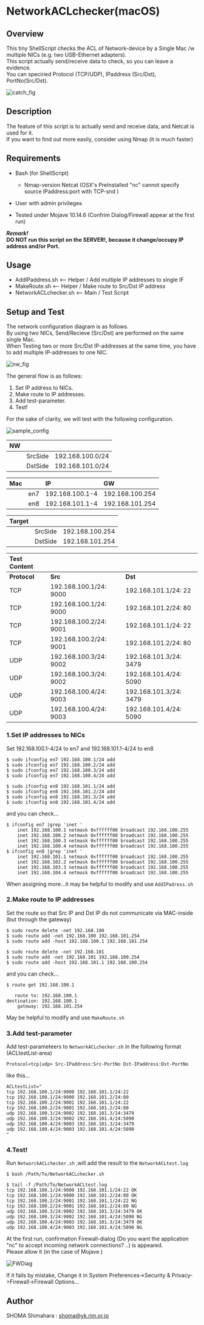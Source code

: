 # NetworkACLchecker(macOS)

## Overview
This tiny ShellScript checks the ACL of Network-device by a Single Mac /w multiple NICs (e.g. two USB-Ethernet adapters).  
This script actually send/receive data to check, so you can leave a evidence.  
You can speciried Protocol (TCP/UDP), IPaddress (Src/Dst), PortNo(Src/Dst).  

![catch_fig](https://user-images.githubusercontent.com/49780970/69229172-4a87cd00-0bc8-11ea-8997-b1ef815e5d85.gif)


## Description
The feature of this script is to actually send and receive data, and Netcat is used for it.  
If you want to find out more easily, consider using Nmap (it is much faster)

## Requirements
- Bash (for ShellScript)
  - Nmap-version Netcat (OSX's PreInstalled "nc" cannot specify source IPaddress:port with TCP-snd )
- User with admin privileges

- Tested under Mojave 10.14.6 (Confrim Dialog/Firewall appear at the first run)

***Remark!***  
**DO NOT run this script on the SERVER!, because it change/occupy IP address and/or Port.**

## Usage
- AddIPaddress.sh  <-- Helper / Add multiple IP addresses to single IF
- MakeRoute.sh    <-- Helper / Make route to Src/Dst IP address
- NetworkACLchecker.sh   <-- Main / Test Script

## Setup and Test
The network configuration diagram is as follows.  
By using two NICs, Send/Recieve (Src/Dst) are performed on the same single Mac.  
When Testing two or more Src/Dst IP-addresses at the same time, you have to add multiple IP-addresses to one NIC.  

![nw_fig](https://user-images.githubusercontent.com/49780970/69229256-75722100-0bc8-11ea-9339-878b1dd21d01.jpg)

The general flow is as follows:
1. Set IP address to NICs. 
2. Make route to IP addresses.  
3. Add test-parameter.  
4. Test!

For the sake of clarity, we will test with the following configuration.  

![sample_config](https://user-images.githubusercontent.com/49780970/69229310-8e7ad200-0bc8-11ea-879d-cda7dff1dd07.jpg)


|NW|||
|:--|:--|:--|
||SrcSide|192.168.100.0/24|
||DstSide|192.168.101.0/24|


|Mac     ||IP|GW|
|:--|:--|:--|:--|
||en7|192.168.100.1-4|192.168.100.254|
||en8|192.168.101.1-4|192.168.101.254|


|Target|||
|:--|:--|:--|
||SrcSide|192.168.100.254|
||DstSide|192.168.101.254|


|**Test Content**|||
|:--|:--|:--|
|**Protocol**|**Src**|**Dst**|
|TCP|192.168.100.1/24: 9000|192.168.101.1/24: 22|
|TCP|192.168.100.1/24: 9000|192.168.101.2/24: 80|
|TCP|192.168.100.2/24: 9001|192.168.101.1/24: 22|
|TCP|192.168.100.2/24: 9001|192.168.101.2/24: 80|
|UDP|192.168.100.3/24: 9002|192.168.101.3/24: 3479|
|UDP|192.168.100.3/24: 9002|192.168.101.4/24: 5090|
|UDP|192.168.100.4/24: 9003|192.168.101.3/24: 3479|
|UDP|192.168.100.4/24: 9003|192.168.101.4/24: 5090|



### 1.Set IP addresses to NICs
Set 192.168.100.1-4/24 to en7 and 192.168.101.1-4/24 to en8  
```
$ sudo ifconfig en7 192.168.100.1/24 add
$ sudo ifconfig en7 192.168.100.2/24 add
$ sudo ifconfig en7 192.168.100.3/24 add
$ sudo ifconfig en7 192.168.100.4/24 add

$ sudo ifconfig en8 192.168.101.1/24 add
$ sudo ifconfig en8 192.168.101.2/24 add
$ sudo ifconfig en8 192.168.101.3/24 add
$ sudo ifconfig en8 192.168.101.4/24 add
```
and you can check...
```
$ ifconfig en7 |grep 'inet '
    inet 192.168.100.1 netmask 0xffffff00 broadcast 192.168.100.255
    inet 192.168.100.2 netmask 0xffffff00 broadcast 192.168.100.255
    inet 192.168.100.3 netmask 0xffffff00 broadcast 192.168.100.255
    inet 192.168.100.4 netmask 0xffffff00 broadcast 192.168.100.255
$ ifconfig en8 |grep 'inet '
    inet 192.168.101.1 netmask 0xffffff00 broadcast 192.168.100.255
    inet 192.168.102.2 netmask 0xffffff00 broadcast 192.168.100.255
    inet 192.168.103.3 netmask 0xffffff00 broadcast 192.168.100.255
    inet 192.168.104.4 netmask 0xffffff00 broadcast 192.168.100.255
```
When assigning more...it may be helpful to modify and use `AddIPadress.sh`


### 2.Make route to IP addresses 
Set the route so that Src IP and Dst IP do not communicate via MAC-inside (but through the gateway)
```
$ sudo route delete -net 192.168.100
$ sudo route add -net 192.168.100 192.168.101.254
$ sudo route add -host 192.168.100.1 192.168.101.254

$ sudo route delete -net 192.168.101
$ sudo route add -net 192.168.101 192.168.100.254
$ sudo route add -host 192.168.101.1 192.168.100.254
```
and you can check...
```
$ route get 192.168.100.1

   route to: 192.168.100.1
destination: 192.168.100.1
    gateway: 192.168.101.254
```
May be helpful to modify and use `MakeRoute.sh`


### 3.Add test-parameter
Add test-parameteers to `NetworkACLchecker.sh` in the following format (ACLtestList-area)

`Protocol<tcp|udp> Src-IPaddress:Src-PortNo Dst-IPaddress:Dst-PortNo`


like this...
```
ACLtestList="
tcp 192.168.100.1/24:9000 192.168.101.1/24:22
tcp 192.168.100.1/24:9000 192.168.101.2/24:80
tcp 192.168.100.2/24:9001 192.168.101.1/24:22
tcp 192.168.100.2/24:9001 192.168.101.2/24:80
udp 192.168.100.3/24:9002 192.168.101.3/24:3479
udp 192.168.100.3/24:9002 192.168.101.4/24:5090
udp 192.168.100.4/24:9003 192.168.101.3/24:3479
udp 192.168.100.4/24:9003 192.168.101.4/24:5090
"
```

### 4.Test!
Run `NetworckACLchecker.sh` ,will add the result to the `NetworkACLtest.log`
```
$ bash /Path/To/NetworkACLchecker.sh
```

```
$ tail -f /Path/To/NetworkACLtest.log
tcp 192.168.100.1/24:9000 192.168.101.1/24:22 OK
tcp 192.168.100.1/24:9000 192.168.101.2/24:80 OK
tcp 192.168.100.2/24:9001 192.168.101.1/24:22 NG
tcp 192.168.100.2/24:9001 192.168.101.2/24:80 NG
udp 192.168.100.3/24:9002 192.168.101.3/24:3479 OK
udp 192.168.100.3/24:9002 192.168.101.4/24:5090 NG
udp 192.168.100.4/24:9003 192.168.101.3/24:3479 OK
udp 192.168.100.4/24:9003 192.168.101.4/24:5090 NG
```
At the first run, confirmation Firewall-dialog (Do you want the application "nc" to accept incoming network connections? ..) is appeared.  
Please allow it (in the case of Mojave )   

![FWDiag](https://user-images.githubusercontent.com/49780970/69227548-54f49780-0bc5-11ea-874f-d934da881d76.jpg)

If it fails by mistake, Change it in System Preferences->Security & Privacy->Firewall->Firewall Options...

## Author
SHOMA Shimahara : <shoma@yk.rim.or.jp>

